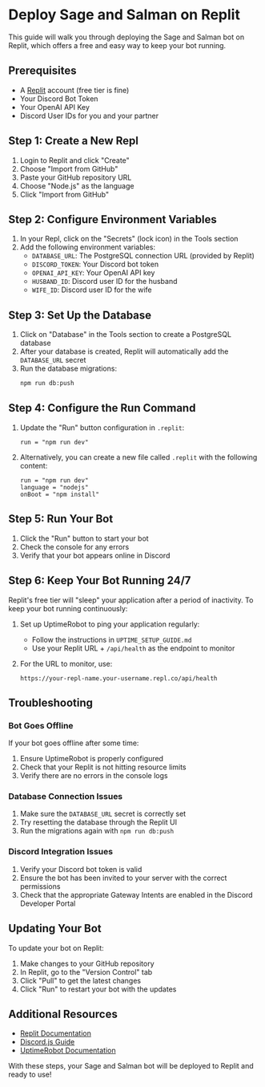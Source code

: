 # Deploy Sage and Salman on Replit

This guide will walk you through deploying the Sage and Salman bot on Replit, which offers a free and easy way to keep your bot running.

## Prerequisites

- A [Replit](https://replit.com) account (free tier is fine)
- Your Discord Bot Token
- Your OpenAI API Key
- Discord User IDs for you and your partner

## Step 1: Create a New Repl

1. Login to Replit and click "Create"
2. Choose "Import from GitHub" 
3. Paste your GitHub repository URL
4. Choose "Node.js" as the language
5. Click "Import from GitHub"

## Step 2: Configure Environment Variables

1. In your Repl, click on the "Secrets" (lock icon) in the Tools section
2. Add the following environment variables:
   - `DATABASE_URL`: The PostgreSQL connection URL (provided by Replit)
   - `DISCORD_TOKEN`: Your Discord bot token
   - `OPENAI_API_KEY`: Your OpenAI API key
   - `HUSBAND_ID`: Discord user ID for the husband
   - `WIFE_ID`: Discord user ID for the wife

## Step 3: Set Up the Database

1. Click on "Database" in the Tools section to create a PostgreSQL database
2. After your database is created, Replit will automatically add the `DATABASE_URL` secret
3. Run the database migrations:
   ```bash
   npm run db:push
   ```

## Step 4: Configure the Run Command

1. Update the "Run" button configuration in `.replit`:
   ```
   run = "npm run dev"
   ```

2. Alternatively, you can create a new file called `.replit` with the following content:
   ```
   run = "npm run dev"
   language = "nodejs"
   onBoot = "npm install"
   ```

## Step 5: Run Your Bot

1. Click the "Run" button to start your bot
2. Check the console for any errors
3. Verify that your bot appears online in Discord

## Step 6: Keep Your Bot Running 24/7

Replit's free tier will "sleep" your application after a period of inactivity. To keep your bot running continuously:

1. Set up UptimeRobot to ping your application regularly:
   - Follow the instructions in `UPTIME_SETUP_GUIDE.md`
   - Use your Replit URL + `/api/health` as the endpoint to monitor

2. For the URL to monitor, use:
   ```
   https://your-repl-name.your-username.repl.co/api/health
   ```

## Troubleshooting

### Bot Goes Offline

If your bot goes offline after some time:
1. Ensure UptimeRobot is properly configured
2. Check that your Replit is not hitting resource limits
3. Verify there are no errors in the console logs

### Database Connection Issues

1. Make sure the `DATABASE_URL` secret is correctly set
2. Try resetting the database through the Replit UI
3. Run the migrations again with `npm run db:push`

### Discord Integration Issues

1. Verify your Discord bot token is valid
2. Ensure the bot has been invited to your server with the correct permissions
3. Check that the appropriate Gateway Intents are enabled in the Discord Developer Portal

## Updating Your Bot

To update your bot on Replit:

1. Make changes to your GitHub repository
2. In Replit, go to the "Version Control" tab
3. Click "Pull" to get the latest changes
4. Click "Run" to restart your bot with the updates

## Additional Resources

- [Replit Documentation](https://docs.replit.com/)
- [Discord.js Guide](https://discordjs.guide/)
- [UptimeRobot Documentation](https://uptimerobot.com/help/)

With these steps, your Sage and Salman bot will be deployed to Replit and ready to use!